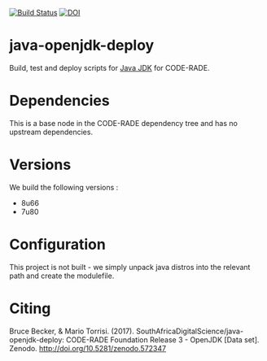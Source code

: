 [![Build Status](https://ci.sagrid.ac.za/buildStatus/icon?job=java-openjdk-deploy)](https://ci.sagrid.ac.za/job/java-openjdk-deploy) [![DOI](https://zenodo.org/badge/51307687.svg)](https://zenodo.org/badge/latestdoi/51307687)


# java-openjdk-deploy

Build, test and deploy scripts for  [Java JDK](http://www.oracle.com/technetwork/java/javase/downloads/index.html) for CODE-RADE.

# Dependencies

This is a base node in the CODE-RADE dependency tree and has no upstream dependencies.

# Versions

We build the following versions :

  * 8u66
  * 7u80

# Configuration

This project is not built - we simply unpack java distros into the relevant path and create the modulefile.

# Citing

Bruce Becker, & Mario Torrisi. (2017). SouthAfricaDigitalScience/java-openjdk-deploy: CODE-RADE Foundation Release 3 - OpenJDK [Data set]. Zenodo. http://doi.org/10.5281/zenodo.572347
